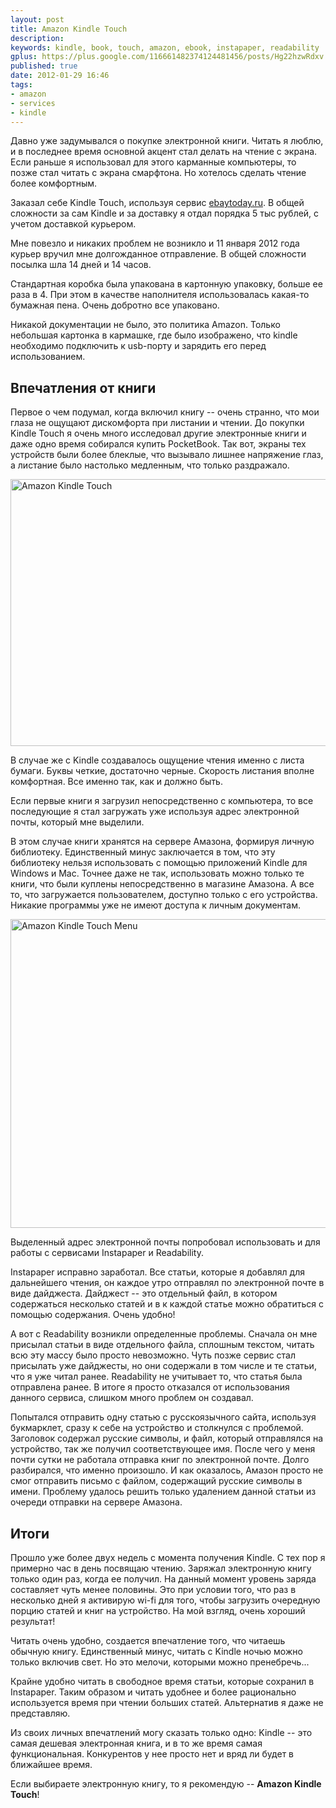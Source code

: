 ```yaml
---
layout: post
title: Amazon Kindle Touch
description: 
keywords: kindle, book, touch, amazon, ebook, instapaper, readability
gplus: https://plus.google.com/116661482374124481456/posts/Hg22hzwRdxv
published: true
date: 2012-01-29 16:46
tags:
- amazon
- services
- kindle
---
```


Давно уже задумывался о покупке электронной книги. Читать я люблю, и в последнее время основной акцент стал делать на чтение с экрана. Если раньше я использовал для этого карманные компьютеры, то позже стал читать с экрана смарфтона. Но хотелось сделать чтение более комфортным.

Заказал себе Kindle Touch, используя сервис [ebaytoday.ru](http://ebaytoday.ru "EbayToday"). В общей сложности за сам Kindle и за доставку я отдал порядка 5 тыс рублей, с учетом доставкой курьером.

Мне повезло и никаких проблем не возникло и 11 января 2012 года курьер вручил мне долгожданное отправление. В общей сложности посылка шла 14 дней и 14 часов.

Стандартная коробка была упакована в картонную упаковку, больше ее раза в 4. При этом в качестве наполнителя использовалась какая-то бумажная пена. Очень добротно все упаковано.

Никакой документации не было, это политика Amazon. Только небольшая картонка в кармашке, где было изображено, что kindle необходимо подключить к usb-порту и зарядить его перед использованием.

## Впечатления от книги

Первое о чем подумал, когда включил книгу -- очень странно, что мои глаза не ощущают дискомфорта при листании и чтении. До покупки Kindle Touch я очень много исследовал другие электронные книги и даже одно время собирался купить PocketBook. Так вот, экраны тех устройств были более блеклые, что вызывало лишнее напряжение глаз, а листание было настолько медленным, что только раздражало.

<a href="http://www.flickr.com/photos/juev/6780851947/" title="Amazon Kindle Touch by Denis Evsyukov, on Flickr"><img src="http://farm8.staticflickr.com/7159/6780851947_a14015c0cf_z.jpg" width="640" height="427" alt="Amazon Kindle Touch"></a>

В случае же с Kindle создавалось ощущение чтения именно с листа бумаги. Буквы четкие, достаточно черные. Скорость листания вполне комфортная. Все именно так, как и должно быть.

Если первые книги я загрузил непосредственно с компьютера, то все последующие я стал загружать уже используя адрес электронной почты, который мне выделили.

В этом случае книги хранятся на сервере Амазона, формируя личную библиотеку. Единственный минус заключается в том, что эту библиотеку нельзя использовать с помощью приложений Kindle для Windows и Mac. Точнее даже не так, использовать можно только те книги, что были куплены непосредственно в магазине Амазона. А все то, что загружается пользователем, доступно только с его устройства. Никакие программы уже не имеют доступа к личным документам.

<a href="http://www.flickr.com/photos/juev/6780852855/" title="Amazon Kindle Touch Menu by Denis Evsyukov, on Flickr"><img src="http://farm8.staticflickr.com/7161/6780852855_16f0295f62_z.jpg" width="640" height="494" alt="Amazon Kindle Touch Menu"></a>

Выделенный адрес электронной почты попробовал использовать и для работы с сервисами Instapaper и Readability.

Instapaper исправно заработал. Все статьи, которые я добавлял для дальнейшего чтения, он каждое утро отправлял по электронной почте в виде дайджеста. Дайджест -- это отдельный файл, в котором содержаться несколько статей и в к каждой статье можно обратиться с помощью содержания. Очень удобно!

А вот с Readability возникли определенные проблемы. Сначала он мне присылал статьи в виде отдельного файла, сплошным текстом, читать всю эту массу было просто невозможно. Чуть позже сервис стал присылать уже дайджесты, но они содержали в том числе и те статьи, что я уже читал ранее. Readability не учитывает то, что статья была отправлена ранее. В итоге я просто отказался от использования данного сервиса, слишком много проблем он создавал.

Попытался отправить одну статью с русскоязычного сайта, используя букмарклет, сразу к себе на устройство и столкнулся с проблемой. Заголовок содержал русские символы, и файл, который отправлялся на устройство, так же получил соответствующее имя. После чего у меня почти сутки не работала отправка книг по электронной почте. Долго разбирался, что именно произошло. И как оказалось, Амазон просто не смог отправить письмо с файлом, содержащий русские символы в имени. Проблему удалось решить только удалением данной статьи из очереди отправки на сервере Амазона.

## Итоги

Прошло уже более двух недель с момента получения Kindle. С тех пор я примерно час в день посвящаю чтению. Заряжал электронную книгу только один раз, когда ее получил. На данный момент уровень заряда составляет чуть менее половины. Это при условии того, что раз в несколько дней я активирую wi-fi для того, чтобы загрузить очередную порцию статей и книг на устройство. На мой взгляд, очень хороший результат! 

Читать очень удобно, создается впечатление того, что читаешь обычную книгу. Единственный минус, читать с Kindle ночью можно только включив свет. Но это мелочи, которыми можно пренебречь...

Крайне удобно читать в свободное время статьи, которые сохранил в Instapaper. Таким образом и читать удобнее и более рационально используется время при чтении больших статей. Альтернатив я даже не представляю.

Из своих личных впечатлений могу сказать только одно: Kindle -- это самая дешевая электронная книга, и в то же время самая функциональная. Конкурентов у нее просто нет и вряд ли будет в ближайшее время.

Если выбираете электронную книгу, то я рекомендую -- **Amazon Kindle Touch**!
